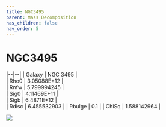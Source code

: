 ```yaml
---
title: NGC3495
parent: Mass Decomposition
has_children: false
nav_order: 5
---
```


# NGC3495

|--|--|
| Galaxy | NGC 3495	 |	
| Rho0   |	3.05088E+12		 |       
| Rnfw   | 	5.799994245		 |	
| Sig0   | 4.11469E+11			 |	
| Sigb   | 6.4871E+12			|     
| Rdisc  | 6.455532903	 |
| Rbulge | 	0.1			|
| ChiSq  |  1.588142964 |

![](../../assets/plot/NGC3495.jpg)
